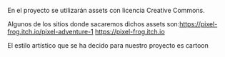 En el proyecto se utilizarán assets con licencia Creative Commons.

Algunos de los sitios donde sacaremos dichos assets son:https://pixel-frog.itch.io/pixel-adventure-1 https://pixel-frog.itch.io

El estilo artístico que se ha decido para nuestro proyecto es cartoon